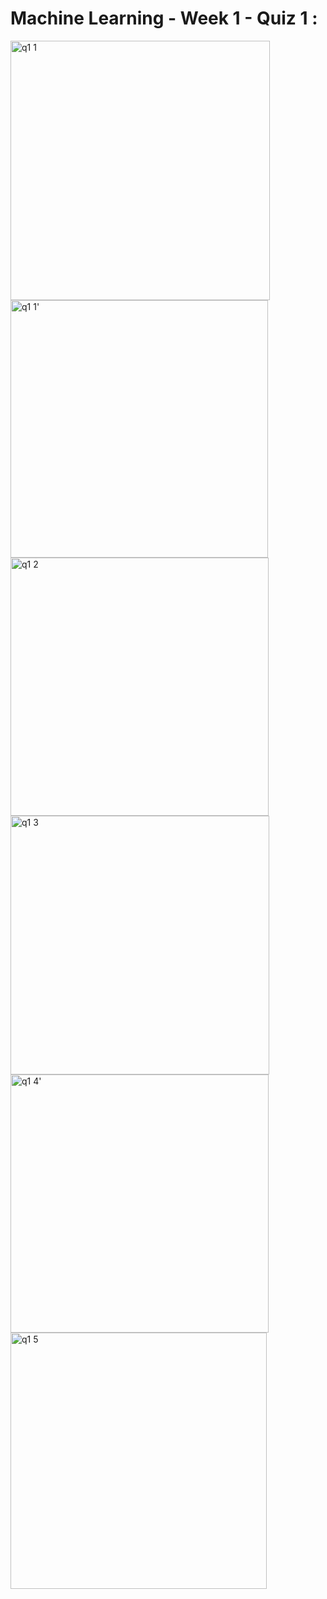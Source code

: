 # Machine Learning - Week 1 - Quiz 1 :
<img width="415" alt="q1 1" src="https://user-images.githubusercontent.com/25748331/92459886-dd8c0500-f1e4-11ea-86cb-04ded3a3ec34.png">
<img width="412" alt="q1 1'" src="https://user-images.githubusercontent.com/25748331/92460090-293eae80-f1e5-11ea-9b17-00f1016a2e58.png">
<img width="413" alt="q1 2" src="https://user-images.githubusercontent.com/25748331/92460126-36f43400-f1e5-11ea-9e05-a80689430e58.png">
<img width="414" alt="q1 3" src="https://user-images.githubusercontent.com/25748331/92460145-3c517e80-f1e5-11ea-9b05-fc8e67aa3f33.png">
<img width="413" alt="q1 4'" src="https://user-images.githubusercontent.com/25748331/92460160-41aec900-f1e5-11ea-89e7-b305bda0d97c.png">
<img width="410" alt="q1 5" src="https://user-images.githubusercontent.com/25748331/92460175-470c1380-f1e5-11ea-8121-3d9e4448181f.png">

